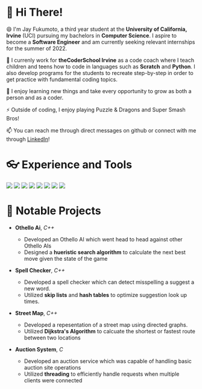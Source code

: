 # 👋 Hi There!
😄 I'm Jay Fukumoto, a third year student at the **University of California, Irvine** (UCI) pursuing my bachelors in **Computer Science**. I aspire to become a **Software Engineer** and am currently seeking relevant internships for the summer of 2022.

💼 I currenly work for **theCoderSchool Irvine** as a code coach where I teach children and teens how to code in languages such as **Scratch** and **Python**. I also develop programs for the students to recreate step-by-step in order to get practice with fundamental coding topics.

📖 I enjoy learning new things and take every opportunity to grow as both a person and as a coder.

⚡ Outside of coding, I enjoy playing Puzzle & Dragons and Super Smash Bros!

📫 You can reach me through direct messages on github or connect with me through [LinkedIn](https://www.linkedin.com/in/jay-fukumoto/)!

# 👓 Experience and Tools

![](https://img.shields.io/badge/Code-Python-informational?style=flat&logo=Python&logoColor=white&color=2bbc8a)
![](https://img.shields.io/badge/Code-C++-informational?style=flat&logo=Cplusplus&logoColor=white&color=2bbc8a)
![](https://img.shields.io/badge/Code-C-informational?style=flat&logo=C&logoColor=white&color=2bbc8a)
![](https://img.shields.io/badge/OS-Linux-informational?style=flat&logo=Linux&logoColor=white&color=2bbc8a)
![](https://img.shields.io/badge/OS-Windows-informational?style=flat&logo=windows&logoColor=white&color=2bbc8a)
![](https://img.shields.io/badge/Editor-VSCode-informational?style=flat&logo=visualstudiocode&logoColor=white&color=2bbc8a)
![](https://img.shields.io/badge/Editor-Visual_Studio_2019-informational?style=flat&logo=visualstudio&logoColor=white&color=2bbc8a)
![](https://img.shields.io/badge/git-GitHub-informational?style=flat&logo=GitHub&logoColor=white&color=2bbc8a)




# 🥇 Notable Projects


* **Othello Ai**, *C++*
  - Developed an Othello AI which went head to head against other Othello AIs
  - Designed a **hueristic search algorithm** to calculate the next best move given the state of the game

* **Spell Checker**, *C++*
  - Developed a spell checker which can detect misspelling a suggest a new word.
  - Utilized **skip lists** and **hash tables** to optimize suggestion look up times.
 
* **Street Map**, *C++*
  - Developed a repesentation of a street map using directed graphs.
  - Utilized **Dijkstra's Algorithm** to calcuate the shortest or fastest route between two locations

* **Auction System**, *C*
  - Developed an auction service which was capable of handling basic auction site operations
  - Utilized **threading** to efficiently handle requests when multiple clients were connected
<!---
jayfuku/jayfuku is a ✨ special ✨ repository because its `README.md` (this file) appears on your GitHub profile.
You can click the Preview link to take a look at your changes.
--->
